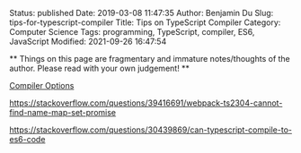 Status: published
Date: 2019-03-08 11:47:35
Author: Benjamin Du
Slug: tips-for-typescript-compiler
Title: Tips on TypeScript Compiler
Category: Computer Science
Tags: programming, TypeScript, compiler, ES6, JavaScript
Modified: 2021-09-26 16:47:54

**
Things on this page are fragmentary and immature notes/thoughts of the author.
Please read with your own judgement!
**

[Compiler Options](https://www.typescriptlang.org/docs/handbook/compiler-options.html)

https://stackoverflow.com/questions/39416691/webpack-ts2304-cannot-find-name-map-set-promise

https://stackoverflow.com/questions/30439869/can-typescript-compile-to-es6-code

